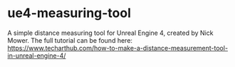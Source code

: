# ue4-measuring-tool
A simple distance measuring tool for Unreal Engine 4, created by Nick Mower.
The full tutorial can be found here: https://www.techarthub.com/how-to-make-a-distance-measurement-tool-in-unreal-engine-4/
